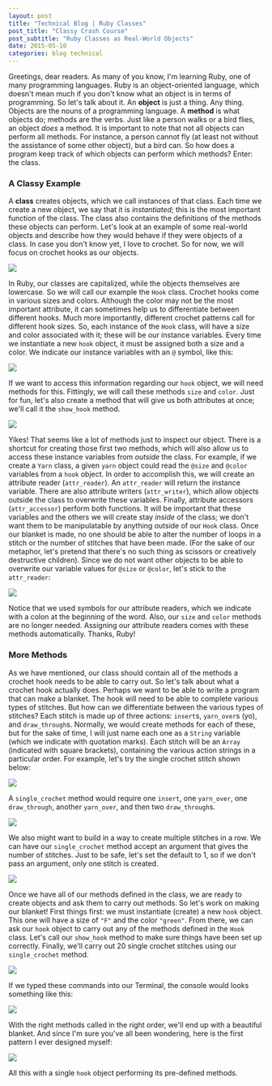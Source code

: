 ```yaml
---
layout: post
title: "Technical Blog | Ruby Classes"
post_title: "Classy Crash Course"
post_subtitle: "Ruby Classes as Real-World Objects"
date: 2015-05-10
categories: blog technical
---
```


<p>
   Greetings, dear readers. As many of you know, I'm learning Ruby, one of many programming languages. Ruby is an object-oriented language, which doesn't mean much if you don't know what an object is in terms of programming. So let's talk about it. An <b>object</b> is just a thing. Any thing. Objects are the nouns of a programming language. A <b>method</b> is what objects do; methods are the verbs. Just like a person walks or a bird flies, an object <i>does</i> a method. It is important to note that not all objects can perform all methods. For instance, a person cannot fly (at least not without the assistance of some other object), but a bird can. So how does a program keep track of which objects can perform which methods? Enter: the class.
</p>
<h3>A Classy Example</h3>
<p>
  A <b>class</b> creates objects, which we call instances of that class. Each time we create a new object, we say that it is <i>instantiated</i>; this is the most important function of the class. The class also contains the definitions of the methods these objects can perform. Let's look at an example of some real-world objects and describe how they would behave if they were objects of a class. In case you don't know yet, I love to crochet. So for now, we will focus on crochet hooks as our objects.
</p>
<pre><img src="/imgs/hook-class-1.png" /></pre>
<p>
  In Ruby, our classes are capitalized, while the objects themselves are lowercase. So we will call our example the <code>Hook</code> class. Crochet hooks come in various sizes and colors. Although the color may not be the most important attribute, it can sometimes help us to differentiate between different hooks. Much more importantly, different crochet patterns call for different hook sizes. So, each instance of the <code>Hook</code> class, will have a size and color associated with it; these will be our instance variables. Every time we instantiate a new <code>hook</code> object, it must be assigned both a size and a color. We indicate our instance variables with an <code>@</code> symbol, like this:
  <pre><img src="/imgs/hook-class-2.png" /></pre>
  If we want to access this information regarding our <code>hook</code> object, we will need methods for this. Fittingly, we will call these methods <code>size</code> and <code>color</code>. Just for fun, let's also create a method that will give us both attributes at once; we'll call it the <code>show_hook</code> method.
  <pre><img src="/imgs/hook-class-3.png" /></pre>
</p>
<p>
  Yikes! That seems like a lot of methods just to inspect our object. There is a shortcut for creating those first two methods, which will also allow us to access these instance variables from <i>outside</i> the class. For example, if we create a <code>Yarn</code> class, a given <code>yarn</code> object could read the <code>@size</code> and <code>@color</code> variables from a <code>hook</code> object. In order to accomplish this, we will create an attribute reader (<code>attr_reader</code>). An <code>attr_reader</code> will return the instance variable. There are also attribute writers (<code>attr_writer</code>), which allow objects outside the class to overwrite these variables. Finally, attribute accessors (<code>attr_accessor</code>) perform both functions. It will be important that these variables and the others we will create stay <i>inside</i> of the class; we don't want them to be manipulatable by anything outside of our <code>Hook</code> class. Once our blanket is made, no one should be able to alter the number of loops in a stitch or the number of stitches that have been made. (For the sake of our metaphor, let's pretend that there's no such thing as scissors or creatively destructive children). Since we do not want other objects to be able to overwrite our variable values for <code>@size</code> or <code>@color</code>, let's stick to the <code>attr_reader</code>:
  <pre><img src="/imgs/hook-class-4.png" /></pre>
  Notice that we used symbols for our attribute readers, which we indicate with a colon at the beginning of the word. Also, our <code>size</code> and <code>color</code> methods are no longer needed. Assigning our attribute readers comes with these methods automatically. Thanks, Ruby!
</p>
<h3>More Methods</h3>
<p>
  As we have mentioned, our class should contain all of the methods a crochet hook needs to be able to carry out. So let's talk about what a crochet hook actually does. Perhaps we want to be able to write a program that can make a blanket. The hook will need to be able to complete various types of stitches. But how can we differentiate between the various types of stitches? Each stitch is made up of three actions: <code>insert</code>s, <code>yarn_over</code>s (yo), and <code>draw_through</code>s. Normally, we would create methods for each of these, but for the sake of time, I will just name each one as a <code>String</code> variable (which we indicate with quotation marks). Each stitch will be an <code>Array</code> (indicated with square brackets), containing the various action strings in a particular order. For example, let's try the single crochet stitch shown below:
  <pre><img src="/imgs/single-crochet.png" /></pre>
  A <code>single_crochet</code> method would require one <code>insert</code>, one <code>yarn_over</code>, one <code>draw_through</code>, another <code>yarn_over</code>, and then two <code>draw_through</code>s.
  <pre><img src="/imgs/hook-class-5.png" /></pre>
  We also might want to build in a way to create multiple stitches in a row. We can have our <code>single_crochet</code> method accept an argument that gives the number of stitches. Just to be safe, let's set the default to 1, so if we don't pass an argument, only one stitch is created.
  <pre><img src="/imgs/hook-class-6.png" /></pre>
</p>
<p>
  Once we have all of our methods defined in the class, we are ready to create objects and ask them to carry out methods. So let's work on making our blanket! First things first: we must instantiate (create) a new <code>hook</code> object. This one will have a size of <code>"F"</code> and the color <code>"green"</code>. From there, we can ask our <code>hook</code> object to carry out any of the methods defined in the <code>Hook</code> class. Let's call our <code>show_hook</code> method to make sure things have been set up correctly. Finally, we'll carry out 20 single crochet stitches using our <code>single_crochet</code> method.
  <pre><img src="/imgs/hook-class-7.png" /></pre>
  If we typed these commands into our Terminal, the console would looks something like this:
  <pre><img src="/imgs/hook-class-8.png" /></pre>
</p>
<p>
  With the right methods called in the right order, we'll end up with a beautiful blanket. And since I'm sure you've all been wondering, here is the first pattern I ever designed myself:
  <pre><img id="blanket" src="/imgs/onayemi-blanket-1.png" /></pre>
  All this with a single <code>hook</code> object performing its pre-defined methods.
</p>